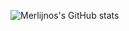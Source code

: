 ![Merlijnos's GitHub stats](https://github-readme-stats.vercel.app/api?username=Merlijnos&hide=contribs,prs&show_icons=true&theme=github_dark&hide_rank=true)
